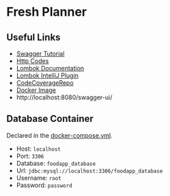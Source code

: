 # Fresh Planner

## Useful Links

* [Swagger Tutorial](https://www.baeldung.com/swagger-2-documentation-for-spring-rest-api)
* [Http Codes](https://en.wikipedia.org/wiki/List_of_HTTP_status_codes)
* [Lombok Documentation](https://projectlombok.org/features/Data)
* [Lombok IntelliJ Plugin](https://plugins.jetbrains.com/plugin/6317-lombok)
* [CodeCoverageRepo](https://about.codecov.io/)
* [Docker Image](https://hub.docker.com/r/felixsteinke/private/tags)
* http://localhost:8080/swagger-ui/

## Database Container

Declared in the [docker-compose.yml](docker-compose.yml).

* Host: `localhost`
* Port: `3306`
* Database: `foodapp_database`
* Url: `jdbc:mysql://localhost:3306/foodapp_database`
* Username: `root`
* Password: `password`
